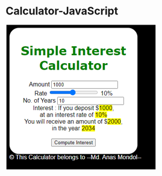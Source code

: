 # Calculator-JavaScript


![](https://github.com/Anas436/Calculator-JavaScript/blob/main/src/Homepage.png)
